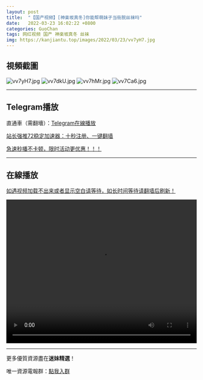 ```yaml
---
layout: post
title:  "【国产视频】[神楽坂真冬]你能帮萌妹子当街脱丝袜吗"
date:   2022-03-23 16:02:22 +0800
categories: GuoChan
tags: 网红视频 国产 神楽坂真冬 丝袜
img: https://kanjiantu.top/images/2022/03/23/vv7yH7.jpg
---
```



## 視頻截圖

![vv7yH7.jpg](https://kanjiantu.top/images/2022/03/23/vv7yH7.jpg)
![vv7dkU.jpg](https://kanjiantu.top/images/2022/03/23/vv7dkU.jpg)
![vv7hMr.jpg](https://kanjiantu.top/images/2022/03/23/vv7hMr.jpg)
![vv7Ca6.jpg](https://kanjiantu.top/images/2022/03/23/vv7Ca6.jpg)

* * *
## Telegram播放

直通車（需翻墻）：[Telegram在線播放](https://t.me/mimeijingxuan/275)

<u>站长强推72稳定加速器：[十秒注册、一键翻墙](https://www.mimei.blog/skip/vpn.html) </u>


<u>急速秒播不卡顿，限时活动更优惠！！！</u>
* * *
## 在線播放
<u>如遇视频加载不出来或者显示空白请等待，如长时间等待请翻墙后刷新！</u>
<center><video src="https://cdn.publer.io/uploads/videos/6245e7dfdb279736bfa807ac/d920ef9f0d4b7fc5a3e5491dee17e96d.mp4" width="100%" height="380px" controls="controls"></video></center>

* * *
更多優質資源盡在**迷妹精選**！

唯一資源電報群：[點我入群](https://t.me/mimeijingxuan)


